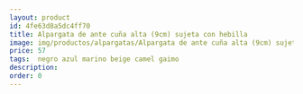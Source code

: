 ```yaml
---
layout: product
id: 4fe63d8a5dc4ff70
title: Alpargata de ante cuña alta (9cm) sujeta con hebilla
image: img/productos/alpargatas/Alpargata de ante cuña alta (9cm) sujeta con hebilla=57= negro azul marino beige camel gaimo.webp
price: 57
tags:  negro azul marino beige camel gaimo
description: 
order: 0
---
```

